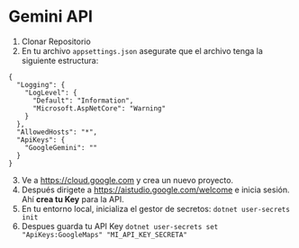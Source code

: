 # Gemini API

1. Clonar Repositorio
2. En tu archivo `appsettings.json` asegurate que el archivo tenga la siguiente estructura:
~~~
{
  "Logging": {
    "LogLevel": {
      "Default": "Information",
      "Microsoft.AspNetCore": "Warning"
    }
  },
  "AllowedHosts": "*",
  "ApiKeys": {
    "GoogleGemini": ""
  }
}
~~~
3. Ve a https://cloud.google.com y crea un nuevo proyecto.
4. Después dirigete a https://aistudio.google.com/welcome e inicia sesión. Ahí **crea tu Key** para la API.
3. En tu entorno local, inicializa el gestor de secretos: `dotnet user-secrets init`
4. Despues guarda tu API Key `dotnet user-secrets set "ApiKeys:GoogleMaps" "MI_API_KEY_SECRETA"`